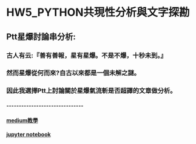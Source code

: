 # HW5_PYTHON共現性分析與文字探勘
## Ptt星爆討論串分析:
### 古人有云:『善有善報，星有星爆。不是不爆，十秒未到。』
### 然而星爆從何而來?自古以來都是一個未解之謎。
### 因此我選擇Ptt上討論關於星爆氣流斬是否超譯的文章做分析。
#### -------------------------------
#### [medium教學]()
#### [jupyter notebook](https://github.com/Robbish1106/PL/blob/main/hw5/HW5.ipynb)
